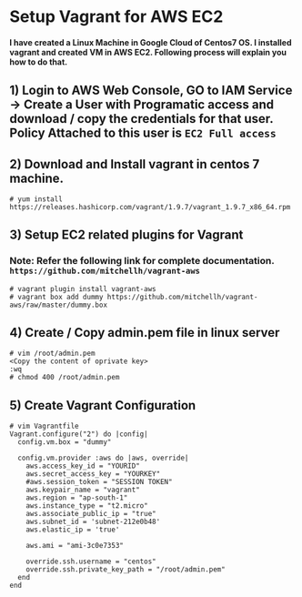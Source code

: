 # Setup Vagrant for AWS EC2

#### I have created a Linux Machine in Google Cloud of Centos7 OS. I installed vagrant and created VM  in AWS EC2. Following process will explain you how to do that.

## 1) Login to AWS Web Console, GO to IAM Service -> Create a User with Programatic access and download / copy the credentials for that user. Policy Attached to this user is `EC2 Full access`
## 2) Download and Install vagrant in centos 7 machine.
```
# yum install https://releases.hashicorp.com/vagrant/1.9.7/vagrant_1.9.7_x86_64.rpm
```
## 3) Setup EC2 related plugins for Vagrant
### Note: Refer the following link for complete documentation.  `https://github.com/mitchellh/vagrant-aws`
```
# vagrant plugin install vagrant-aws
# vagrant box add dummy https://github.com/mitchellh/vagrant-aws/raw/master/dummy.box
```
## 4) Create / Copy admin.pem file in linux server
```
# vim /root/admin.pem
<Copy the content of oprivate key>
:wq
# chmod 400 /root/admin.pem
```
## 5) Create Vagrant Configuration 
```
# vim Vagrantfile
Vagrant.configure("2") do |config|
  config.vm.box = "dummy"

  config.vm.provider :aws do |aws, override|
    aws.access_key_id = "YOURID"
    aws.secret_access_key = "YOURKEY"
    #aws.session_token = "SESSION TOKEN"
    aws.keypair_name = "vagrant"
    aws.region = "ap-south-1"
    aws.instance_type = "t2.micro"
    aws.associate_public_ip = "true"
    aws.subnet_id = 'subnet-212e0b48'
    aws.elastic_ip = 'true'

    aws.ami = "ami-3c0e7353"

    override.ssh.username = "centos"
    override.ssh.private_key_path = "/root/admin.pem"
  end
end
```


